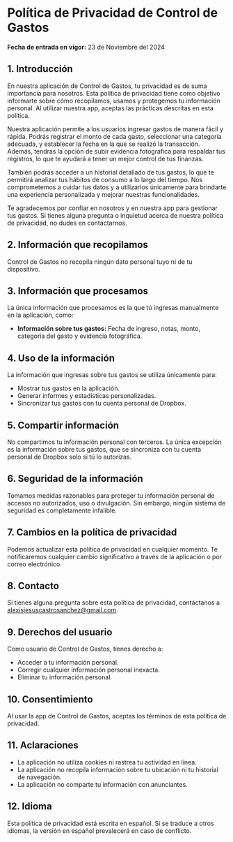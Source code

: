 # Política de Privacidad de Control de Gastos

**Fecha de entrada en vigor:** 23 de Noviembre del 2024

## 1. Introducción

En nuestra aplicación de Control de Gastos, tu privacidad es de suma importancia para nosotros. Esta política de privacidad tiene como objetivo informarte sobre cómo recopilamos, usamos y protegemos tu información personal. Al utilizar nuestra app, aceptas las prácticas descritas en esta política.

Nuestra aplicación permite a los usuarios ingresar gastos de manera fácil y rápida. Podrás registrar el monto de cada gasto, seleccionar una categoría adecuada, y establecer la fecha en la que se realizó la transacción. Además, tendrás la opción de subir evidencia fotográfica para respaldar tus registros, lo que te ayudará a tener un mejor control de tus finanzas.

También podrás acceder a un historial detallado de tus gastos, lo que te permitirá analizar tus hábitos de consumo a lo largo del tiempo. Nos comprometemos a cuidar tus datos y a utilizarlos únicamente para brindarte una experiencia personalizada y mejorar nuestras funcionalidades.

Te agradecemos por confiar en nosotros y en nuestra app para gestionar tus gastos. Si tienes alguna pregunta o inquietud acerca de nuestra política de privacidad, no dudes en contactarnos.

## 2. Información que recopilamos

Control de Gastos no recopila ningún dato personal tuyo ni de tu dispositivo.

## 3. Información que procesamos

La única información que procesamos es la que tú ingresas manualmente en la aplicación, como:

- **Información sobre tus gastos:** Fecha de ingreso, notas, monto, categoría del gasto y evidencia fotográfica.

## 4. Uso de la información

La información que ingresas sobre tus gastos se utiliza únicamente para:

- Mostrar tus gastos en la aplicación.
- Generar informes y estadísticas personalizadas.
- Sincronizar tus gastos con tu cuenta personal de Dropbox.

## 5. Compartir información

No compartimos tu información personal con terceros. La única excepción es la información sobre tus gastos, que se sincroniza con tu cuenta personal de Dropbox solo si tú lo autorizas.

## 6. Seguridad de la información

Tomamos medidas razonables para proteger tu información personal de accesos no autorizados, uso o divulgación. Sin embargo, ningún sistema de seguridad es completamente infalible.

## 7. Cambios en la política de privacidad

Podemos actualizar esta política de privacidad en cualquier momento. Te notificaremos cualquier cambio significativo a través de la aplicación o por correo electrónico.

## 8. Contacto

Si tienes alguna pregunta sobre esta política de privacidad, contáctanos a [alexisjesuscastrosanchez@gmail.com](mailto:alexisjesuscastrosanchez@gmail.com).

## 9. Derechos del usuario

Como usuario de Control de Gastos, tienes derecho a:

- Acceder a tu información personal.
- Corregir cualquier información personal inexacta.
- Eliminar tu información personal.

## 10. Consentimiento

Al usar la app de Control de Gastos, aceptas los términos de esta política de privacidad.

## 11. Aclaraciones

- La aplicación no utiliza cookies ni rastrea tu actividad en línea.
- La aplicación no recopila información sobre tu ubicación ni tu historial de navegación.
- La aplicación no comparte tu información con anunciantes.

## 12. Idioma

Esta política de privacidad está escrita en español. Si se traduce a otros idiomas, la versión en español prevalecerá en caso de conflicto.
